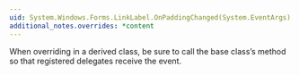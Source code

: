 ```yaml
---
uid: System.Windows.Forms.LinkLabel.OnPaddingChanged(System.EventArgs)
additional_notes.overrides: *content
---
```


<p>When overriding <xref href="System.Windows.Forms.LinkLabel.OnPaddingChanged(System.EventArgs)"></xref> in a derived class, be sure to call the base class’s <xref href="System.Windows.Forms.LinkLabel.OnPaddingChanged(System.EventArgs)"></xref> method so that registered delegates receive the event.</p>


